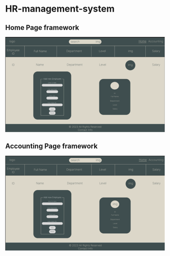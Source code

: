 # HR-management-system

## Home Page framework
![Figma](imgs/homePage.png)

## Accounting Page framework
![Figma](imgs/homepage2.png)